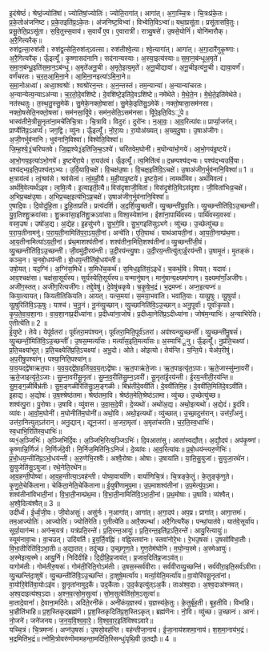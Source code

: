 

  
इ॒दंश्रेष्ठं॑। श्रेष्ठं॒ज्योति॑षां। ज्योति॑षां॒ज्योतिः॑। ज्योति॒रागा॑त्। आगा॑त्। अ॒गा॒च्चि॒त्रः। चि॒त्रःप्र॑के॒तः। प्र॒के॒तोअ॑जनिष्ट। प्र॒के॒तइति॑प्र॒ऽके॒तः। अ॑जनिष्ट॒विभ्वा॑। विभ्वेति॒विऽभ्वा॑॥ यथा॒प्रसू॑ता। प्रसू॑तासवि॒तुः। प्रसू॒तेति॒प्रऽसू॑ता। स॒वि॒तुस्स॒वाय॑। स॒वायँ॑ ए॒व। ए॒वारात्री॑। रात्र्यु॒षसे॑। उ॒षसे॒योनिं॑। योनि॑मारौक्। अ॒रै॒गित्यरैक्॥  
रुश॑द्वत्सा॒रुश॑ती। रुश॑द्व॒त्सेति॒रुश॑त्ऽवत्सा। रुश॑तीश्वे॒त्या। श्वे॒त्यागा॑त्। आगा॑त्। अ॒गा॒दारै॑गुकृ॒ष्णाः। अ॒रै॒गित्यरै॑क्। ऊँ॒इत्यूँ॑। कृ॒ष्णासद॑नानि। सद॑नान्यस्याः। अ॒स्या॒इत्य॑स्याः॥ स॒मा॒न॒ब॑न्धूअ॒मृते॑। स॒मा॒न॒ब॑न्धू॒इति॑स॒मा॒न॒ऽब॑न्धू। अ॒मृते॑अनू॒ची। अ॒मृते॒इत्य॒मृते॑। अ॒नू॒चीद्यावा॑। अ॒नू॒चीइत्य॑नू॒ची। द्यावा॒वर्णं॑। वर्णं॑चरतः। च॒र॒त॒आ॒मि॒ना॒ने। आ॒मि॒ना॒नइत्या॑ऽमि॒ना॒ने॥  
स॒मा॒नोअध्वा॑। अध्वा॒श्वश्रोः॑। श्वश्रो॑रन॒न्तः। अ॒न॒न्तस्तं। तम॒न्यान्या॑। अ॒न्यान्या॑चरतः। अ॒न्यान्येत्य॒न्याऽअ॑न्या। च॒र॒तो॒दे॒वशि॑ष्टे। दे॒वशि॑ष्टे॒इति॑दे॒वऽशि॑ष्टे॥ नमे॑थेते। मे॒थे॒ते॒न। मे॒थे॒ते॒इति॑मेथेते। नत॑स्थतुः। त॒स्थ॒तु॒स्सु॒मेके॑। सु॒मेके॒नक्तो॒षासा॑। सु॒मेके॒इति॑सु॒ऽमेके॑। नक्तो॒षासा॒सम॑नसा। नक्तो॒षसेति॒नक्तो॒षसा॑। सम॑नसा॒विू॑पे। सम॑न॒सेति॒ऽसम॑नसा। विू॑पे॒इति॒विऽू॑पे॥  
भास्व॑तीने॒त्रीसू॒नृता॑ना॒मचे॑तिचि॒त्राः। चि॒त्रावि। विदुरः॑। दुरो॑नः। न॒आ॒वः॒। आ॒व॒रित्या॑वः॥ प्रार्प्या॒जग॑त्। प्रार्प्येति॑प्र॒ऽअर्प्य॑। जग॒द्वि। व्यु॑नः। ऊँ॒इत्यूँ॑। नो॒रा॒यः। रा॒योअ॑ख्यत्। अ॒ख्य॒दु॒षाः। उ॒षाअ॑जीगः। अ॒जी॒गर्भुव॑नानि। भुव॑नानि॒विश्वा॑। विश्वेति॒विश्वा॑॥  
जि॒म्ह॒श्ये॒३॒॑चरिघतवे। जि॒ह्म॒श्ये३॒॑इति॑जि॒म्ह॒ऽश्ये॑। चरि॑तवेम॒घोनी॑। म॒घॊन्या॑भो॒गये॑। आ॒भो॒गय॑इ॒ष्टये॑। आ॒भो॒गय॒इत्या॑ऽभो॒गये॑। इ॒ष्टये॑रा॒ये। रा॒यउ॑त्वं। ऊँ॒इत्यूँ॑। त्व॒मिति॑त्वं॥ द॒भ्रम्पश्य॑द्भ्यः। पश्य॑द्भ्यउर्वि॒या। पश्य॑द्भ्य॒इति॒पश्य॑त्ऽभ्यः। उ॒र्वि॒यावि॒चक्षे॑। वि॒चक्ष॑उ॒षाः। वि॒चक्ष॒इति॑वि॒ऽचक्षे॑। उ॒षाअ॑जीग॒र्भुव॑नानि॒विश्वा॑॥ 1 ॥  
क्ष॒त्राय॑त्वं। त्वं॒श्रव॑से। श्रव॑सेत्वं। त्वं॒म॒ही॒यै। म॒ही॒याइ॒ष्टये॑। इ॒ष्टये॒त्वं। त्वमर्थ॑मिव। अर्थ॑मिवत्वं। अर्थ॑मि॒वेत्यर्थं॑ऽइव। त्व॒मि॒त्यै। इ॒त्याइती॒त्यै॥ विस॑दृशाजी॒विता॑। विस॑दृ॒शेति॒विऽस॑दृशा। जी॒विता॑भिःप्र॒चक्षे॑। अ॒भिप्र॒चक्ष॑उ॒षाः। अ॒भिप्र॒चक्ष॒इत्य॑भि॒ऽप्र॒चक्षे॑। उ॒षाअ॑जीग॒र्भुव॑नानि॒विश्वा॑॥  
ए॒षादि॒वः। दि॒वोदु॑हि॒ता। दु॒हि॒ताप्रति॑। प्रत्य॑दर्शि। अ॒द॒र्शि॒व्यु॒च्छती॑। व्यु॒च्छन्ती॑यु॒व॒तिः। व्यु॒च्छन्तीति॑वि॒ऽउ॒च्छन्ती॑। यु॒व॒तिश्शु॒क्रवा॑साः। शु॒क्रवा॑सा॒इति॑शु॒क्रऽवा॑साः॥ विश्व॒स्येशा॑ना। ईशा॑ना॒पार्थि॑वस्य। पार्थि॑वस्य॒वस्वः॑। वस्व॒उषः॑। उषो॑अ॒द्य। अ॒द्येह। इ॒हसु॑भगे। सु॒भ॒गे॒वि। सु॒भ॒गइति॑सुऽभगे। व्यु॑च्छ। उ॒च्छेत्यु॑च्छ॥  
प॒रा॒य॒तीनामनु॑। प॒रा॒य॒ती॒नामिति॑प॒रा॒ऽय॒ती॒नां। अन्वे॑ति। ए॒ति॒पाथः॑। पाथ॑आयती॒नां। आ॒य॒ती॒नाम्प्र॑थ॒मा। आ॒य॒तीनामित्या॑ऽय॒ती॒नां। प्र॑थ॒माशश्व॑तीनां। शश्व॑तीना॒मिति॒शश्व॑तीनां॥ व्यु॒च्छन्ती॑जी॒वं। व्यु॒च्छन्तीति॑वि॒ऽउ॒च्छन्ती॑। जी॒वमु॑दी॒रय॑न्ती। उ॒दी॒रय॑न्त्यु॒षाः। उ॒दी॒रय॒न्तीत्यु॑त्ऽई॒रय॑न्ती। उ॒षामृ॒तं। मृ॒तङ्कं। कञ्च॒न। च॒नबो॒धय॑न्ती। बो॒धय॒न्तीति॑बो॒धय॑न्ती॥  
उषो॒यत्। यद॒ग्निं। अ॒ग्निंस॒मिधे॑। स॒मिधे॑च॒कर्थ॑। स॒मिध॒इति॑सं॒ऽइधे॑। च॒कर्थ॒वि। वियत्। यदावः॑। आव॒श्चक्ष॑सा। चक्ष॑सा॒सूर्य॑स्य। सूर्य॑स्येति॒सूर्य॑स्य॥ यन्मानु॑षान्। मानु॑षान्य॒क्ष्यमा॑णान्। य॒क्ष्यमा॑णाँ॒अजी॑गः। अजी॑ग॒स्तत्। अजी॑ग॒रित्यजी॑गः। तद्दे॒वेषु॑। दे॒वेषु॑चकृषे। च॒कृ॒षे॒भ॒द्रं। भ॒द्रमप्नः॑। अप्न॒इत्यप्नः॑॥  
किया॒त्यायत्। कियतीतिकियति। आयत्। यत्स॒मया॑। स॒मया॒भवा॑ति। भवा॑ति॒याः। याव्यू॒षुः। व्यू॒षुर्या। व्यू॒षुरिति॑वि॒ऽऊ॒षुः। याश्च॑। च॒नू॒नं। नू॒नंव्यु॒च्छान्। व्यु॒च्छानिति॑वि॒ऽउ॒च्छान्॥ अनु॒पूर्वाः॑। पूर्वाः॑कृपते। कृ॒प॒ते॒वा॒व॒शा॒नाः। वा॒व॒शा॒नाप्र॒दीध्या॑ना। प्र॒दीध्या॑ना॒जोषं॑। प्र॒दीध्या॒नेति॑प्र॒ऽदीध्या॑ना। जोष॑म॒न्याभिः॑। अ॒न्याभि॑रेति। ए॒तीत्ये॑ति॥ 2 ॥  
ई॒युष्टे। तेये। येपू॑र्वतरां। पूर्व॑तरा॒मप॑श्यन्। पूर्व॑तरा॒मिति॒पूर्व॑ऽतरां। अप॑श्यन्व्यु॒च्छन्तीं॑। व्यु॒च्छन्ती॑मु॒षसं॑। व्यु॒च्छन्ती॒मिति॑वि॒ऽउ॒च्छन्तीं॑। उ॒षस॒म्मर्त्या॑सः। मर्त्या॑स॒इति॒मर्त्या॑सः॥ अ॒स्माभि॑ू॒नु। ऊँ॒इत्यूँ॑। नु॒प्र॑ति॒चक्ष्या॑। प्र॒ति॒चक्ष्या॑भूत्। प्र॒ति॒चक्ष्येति॑प्र॒ति॒ऽचक्ष्या॑। अ॒भू॒दो। ओते। ओइत्यो। तेय॑न्ति। य॒न्ति॒ये। येअ॑प॒रीषु॑। अ॒प॒रीषु॒पश्या॑न्। पश्या॒निति॒पश्या॑न्॥  
या॒व॒यद्द्वे॑षाऋत॒पाः। य॒व॒य॒द्द्वे॑षा॒इति॑य॒व॒य॒त्ऽद्वे॑षाः। ऋ॒त॒पाऋ॑ते॒जाः। ऋ॒त॒पाइत्यृ॑त॒ऽपाः। ऋ॒ते॒जास्सु॑म्ना॒वरी॑। ऋ॒ते॒जाइत्यृ॑ते॒ऽजाः। सु॒म्ना॒वरी॑सू॒नृता॑। सु॒म्न॒व॒रीति॑सु॒म्न॒ऽवरी॑। सू॒नृता॑ई॒रय॑न्ती। ई॒रय॒न्तीती॒रय॑न्ति॥ सु॒म॒ङ्ग॒ळीर्बिभ्र॑तीः। सु॒म॒ङ्गळीरिति॑सु॒ऽम॒ङ्गळीः। बिभ्र॑तीदे॒ववी॑तिं। दे॒ववी॑तिमि॒ह। दे॒ववी॑ति॒मिति॑दे॒वऽवी॑तिं। इ॒हाद्य। अ॒द्योषः॑। उ॒ष॒श्श्रेष्ठ॑तमा। श्रेष्ठ॑तमा॒वि। श्रेष्ठ॑त॒मेति॒श्रेष्ठ॑ऽतमा। व्यु॑च्छ। उ॒च्छेत्यु॑च्छ॥  
शश्व॑त्पु॒रा। पु॒रोषाः। उ॒षावि। व्यु॑वास। उ॒वा॒स॒दे॒वी। दे॒व्यथो॑। अथो॑अ॒द्य। अथो॒इत्यथो॑। अ॒द्येदं। इ॒दंवि। व्या॑वः। आ॒वो॒म॒घोनी॑। म॒घोनीति॑म॒घोनी॑॥ अथो॒वि। अथो॒इत्यथो॑। व्यु॑च्छात्। उ॒च्छा॒दुत्त॑रान्। उत्त॑राँ॒अनु॑। उत्त॑रा॒नित्युत्ऽत॑रान्। अनु॒द्यान्। द्यून॒जरा॑। अ॒जरा॒मृता॑। अ॒मृता॑चरति। च॒र॒ति॒स्व॒धाभिः॑। स्व॒धाभि॒रिति॑स्व॒धाभिः॑॥  
व्य१॒॑अ॒ञ्जिभिः॑। अ॒ञ्जिभि॑र्दि॒वः। अ॒ञ्जिभि॒रित्य॒ञ्जिऽभिः॑। दि॒वआता॑सु। आता॑स्वद्यौत्। अ॒द्यौ॒दप॑। अप॑कृ॒ष्णां। कृ॒ष्णान्नि॒र्णिजं॑। नि॒र्णिजं॑दे॒वी। नि॒र्निज॒मिति॑निः॒ऽनिजं॑। दे॒व्या॑वः। आ॒व॒रित्या॑वः॥ प्र॒बो॒धय॑न्त्यरु॒णॆभिः॑। प्र॒भो॒धय॒न्तीति॑प्र॒ऽभो॒धय॑न्ती। अ॒रु॒णेभि॒रश्वैः॑। अश्वै॒रोषाः। ओषाः। उ॒षाया॑ति। या॒ति॒सु॒युजा॑। सु॒युजा॒रथे॑न। सु॒युजेति॑सु॒ऽयुजा॑। रथे॒नेति॒रथे॑न॥  
आ॒व॒हन्ती॒पोष्या॑। आ॒व॒ह॒न्तीत्या॒ऽवह॑न्ती। पोष्या॒वार्या॑णि। वार्या॑णिचि॒त्रं। चि॒त्रङ्के॒तुं। के॒तुङ्कृ॑णुते। कृ॒णु॒ते॒चेकि॑ताना। चेकि॑ता॒नेति॒चेकि॑ताना॥ ई॒युषी॑णामुप॒मा। उ॒प॒माशश्व॑तीनां। उ॒प॒मेत्यु॑प॒ऽमा। शश्व॑तीनांविभाती॒नां। वि॒भा॒ती॒नाम्प्र॑थ॒मा। वि॒भा॒ती॒नामिति॑वि॒ऽभा॒ती॒नां। प्र॒थ॒मोषाः। उ॒षावि। व्य॑श्वैत्। अ॒श्वै॒दित्य॑श्वैत्॥ 3 ॥  
उदी॑र्ध्वं। ई॒र्ध्वं॒जी॒वः। जी॒वोअसुः॑। असु॑र्नः। न॒आगा॑त्। आगा॑त्। अ॒गा॒दप॑। अप॒प्र। प्रागा॑त्। आगा॒त्तमः॑। तम॒आज्योतिः॑। आज्योतिः॑। ज्योति॑रेति। ए॒तीत्ये॑ति॥ आरै॒क्पन्थां॑। अरै॒गित्यरै॑क्। पन्थां॒यात॑वे। यात॑वे॒सूर्या॑य। सूर्या॒याग॑न्म। अग॑न्म॒यत्र॑। यत्र॑प्रति॒रन्ते॑। प्र॒ति॒रन्त॒आयुः॑। प्र॒ति॒रन्त॒इति॑प्र॒ऽति॒रन्ते॑। आयु॒रित्यायुः॑॥  
स्यूम॑नावा॒चः। वा॒चउत्। उदि॑यर्ति। इ॒य॒र्ति॒वह्निः॑। वह्नि॒स्तवा॑नः। स्तवा॑नोरे॒भः। रे॒भउ॒षसः॑। उ॒षसो॑विभा॒तीः। वि॒भा॒तीरिति॑वि॒ऽभा॒तीः॥ अ॒द्यातत्। तदु॑च्छ। उ॒च्छ॒गृ॒ण॒ते। गृ॒ण॒तेम॑घोनि। म॒घो॒न्य॒स्मे। अ॒स्मेआयुः॑। अ॒स्मेइत्य॒स्मे। आयु॒र्नि। निदि॑दीहि। दि॒दी॒हि॒प्र॒जाव॑त्। प्र॒जाव॒दिति॑प्र॒जाऽव॑त्॥  
यागोम॑तीः। गोम॑तीरु॒षसः॑। गोम॑ती॒रिति॒गोऽम॑तीः। उ॒षस॒स्सर्व॑वीराः। सर्व॑वीराव्यु॒च्छन्ति॑। सर्व॑वीरा॒इति॒सर्व॑ऽवीराः। व्यु॒च्छन्ति॑दा॒शुषे॑। व्यु॒च्छन्तीति॑वि॒ऽउ॒च्छन्ति॑। दा॒शुषे॒मर्त्या॑य। मर्त्या॒येति॒मर्त्या॑य॥ वा॒योरि॑वसू॒नृता॑नां। वा॒योरि॒वेति॑वा॒योःऽइ॑व। सू॒नृता॑नामुद॒र्के। उद॒र्केताः। उ॒द॒र्कइत्यु॑त्ऽअ॒र्के। ताअ॑श्व॒दाः। अ॒श्व॒दाअ॑श्नवत्। अ॒श्व॒दाइत्य॑श्व॒ऽदाः। अ॒श्न॒व॒त्सो॒म॒सुत्वा॑। सो॒म॒सुत्वेति॑सो॒म॒ऽसुत्वा॑॥  
मा॒तादे॒वानां॑। दे॒वाना॒मदि॑तेः। अदि॑ते॒रनी॑कं। अनी॑कंय॒ज्ञस्य॑। य॒ज्ञस्य॑के॒तुः। के॒तुर्बृ॑ह॒ती। बृ॒ह॒तीवि। विभा॑हि। भा॒हीति॑भाहि॥ प्र॒श॒स्तिकृद्ब्रह्म॑णॆ। प्र॒श॒स्तिकृदिति॑प्र॒श॒स्तिऽकृत्। ब्रह्म॑णॆनः। नो॒वि। व्यु॑च्छ। उ॒च्छानः॑। आनः॑। नो॒जने॑। जने॑जनय। ज॒न॒य॒वि॒श्व॒वा॒रे॒। वि॒श्व॒वा॒र॒इति॑विश्वऽवारे॥  
यच्चि॒त्रं। चि॒त्रमप्नः॑। अप्न॑उ॒षसः॑। उ॒षसो॒वह॑न्ति। वह॑न्तीजा॒नाय॑। ई॒जा॒नाय॑शशमा॒नाय॑। श॒श॒मा॒नाय॑भ॒द्रं। भ॒द्रमिति॑भ॒द्रं॥ त्नो॑मि॒त्रोवरु॑णॊमामहन्ता॒मदि॑ति॒स्सिन्धुः॑पृथि॒वी उ॒तद्यौः॥ 4 ॥  
